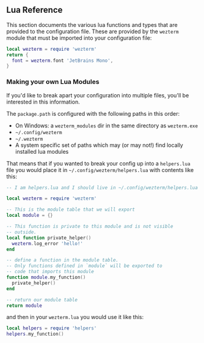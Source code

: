 ## Lua Reference

This section documents the various lua functions and types that are provided to
the configuration file.  These are provided by the `wezterm` module that must
be imported into your configuration file:

```lua
local wezterm = require 'wezterm'
return {
  font = wezterm.font 'JetBrains Mono',
}
```

### Making your own Lua Modules

If you'd like to break apart your configuration into multiple files, you'll
be interested in this information.

The `package.path` is configured with the following paths in this order:

* On Windows: a `wezterm_modules` dir in the same directory as `wezterm.exe`
* `~/.config/wezterm`
* `~/.wezterm`
* A system specific set of paths which may (or may not!) find locally installed lua modules

That means that if you wanted to break your config up into a `helpers.lua` file
you would place it in `~/.config/wezterm/helpers.lua` with contents like this:

```lua
-- I am helpers.lua and I should live in ~/.config/wezterm/helpers.lua

local wezterm = require 'wezterm'

-- This is the module table that we will export
local module = {}

-- This function is private to this module and is not visible
-- outside.
local function private_helper()
  wezterm.log_error 'hello!'
end

-- define a function in the module table.
-- Only functions defined in `module` will be exported to
-- code that imports this module
function module.my_function()
  private_helper()
end

-- return our module table
return module
```

and then in your `wezterm.lua`
you would use it like this:

```lua
local helpers = require 'helpers'
helpers.my_function()
```
